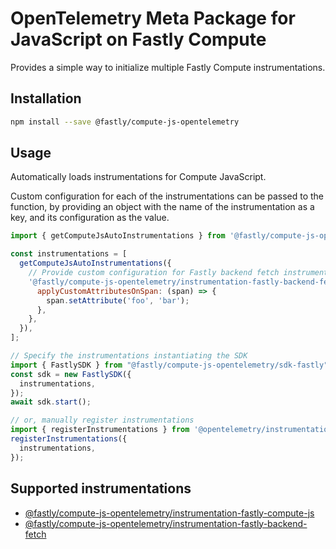 # OpenTelemetry Meta Package for JavaScript on Fastly Compute

Provides a simple way to initialize multiple Fastly Compute instrumentations.

## Installation

```bash
npm install --save @fastly/compute-js-opentelemetry
```

## Usage

Automatically loads instrumentations for Compute JavaScript.

Custom configuration for each of the instrumentations can be passed to the function, by providing an object with the name of the instrumentation as a key, and its configuration as the value.

```javascript
import { getComputeJsAutoInstrumentations } from '@fastly/compute-js-opentelemetry/auto-instrumentations-compute-js';

const instrumentations = [
  getComputeJsAutoInstrumentations({
    // Provide custom configuration for Fastly backend fetch instrumentation
    '@fastly/compute-js-opentelemetry/instrumentation-fastly-backend-fetch': {
      applyCustomAttributesOnSpan: (span) => {
        span.setAttribute('foo', 'bar');
      },
    },
  }),
];

// Specify the instrumentations instantiating the SDK
import { FastlySDK } from "@fastly/compute-js-opentelemetry/sdk-fastly";
const sdk = new FastlySDK({
  instrumentations,
});
await sdk.start();

// or, manually register instrumentations
import { registerInstrumentations } from '@opentelemetry/instrumentation';
registerInstrumentations({
  instrumentations,
});
```

## Supported instrumentations

- [@fastly/compute-js-opentelemetry/instrumentation-fastly-compute-js](../opentelemetry-instrumentation-fastly-compute-js)
- [@fastly/compute-js-opentelemetry/instrumentation-fastly-backend-fetch](../opentelemetry-instrumentation-fastly-backend-fetch)
